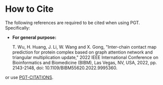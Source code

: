 # How to Cite

The following references are required to be cited when using PGT. Specifically:

- **For general purpose:**

    T. Wu, H. Huang, J. Li, W. Wang and X. Gong, "Inter-chain contact map prediction for protein complex based on graph attention network and triangular multiplication update," 2022 IEEE International Conference on Bioinformatics and Biomedicine (BIBM), Las Vegas, NV, USA, 2022, pp. 2143-2148, doi: 10.1109/BIBM55620.2022.9995360.

or use [PGT-CITATIONS](../../CITATIONS.bib).


